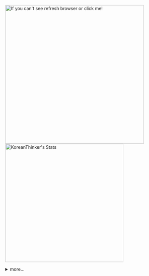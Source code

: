 <p  >
  <a target="_blank" href="https://github-readme-stats.vercel.app/api/wakatime?username=KoreanThinker&layout=compact&theme=dark&hide_border=true&langs_count=32" >
    <img width="440px"  src="https://github-readme-stats.vercel.app/api/wakatime?username=KoreanThinker&layout=compact&theme=dark&hide_border=true&langs_count=6" alt="If you can't see refresh browser or click me!" /> 
  </a>
    <img width="375px" src="https://github-readme-stats.vercel.app/api?username=KoreanThinker&theme=dark&hide_border=true&count_private=true" alt="KoreanThinker's Stats" />
</p>
<details>
<summary>more...</summary>
 
    
<!--START_SECTION:waka-->
**I'm a Night 🦉** 

```text
🌞 Morning    18 commits     ░░░░░░░░░░░░░░░░░░░░░░░░░   1.64% 
🌆 Daytime    378 commits    ████████░░░░░░░░░░░░░░░░░   34.36% 
🌃 Evening    611 commits    ██████████████░░░░░░░░░░░   55.55% 
🌙 Night      93 commits     ██░░░░░░░░░░░░░░░░░░░░░░░   8.45%

```
📅 **I'm Most Productive on Monday** 

```text
Monday       210 commits    ████░░░░░░░░░░░░░░░░░░░░░   19.09% 
Tuesday      171 commits    ████░░░░░░░░░░░░░░░░░░░░░   15.55% 
Wednesday    185 commits    ████░░░░░░░░░░░░░░░░░░░░░   16.82% 
Thursday     186 commits    ████░░░░░░░░░░░░░░░░░░░░░   16.91% 
Friday       147 commits    ███░░░░░░░░░░░░░░░░░░░░░░   13.36% 
Saturday     88 commits     ██░░░░░░░░░░░░░░░░░░░░░░░   8.0% 
Sunday       113 commits    ██░░░░░░░░░░░░░░░░░░░░░░░   10.27%

```


📊 **This Week I Spent My Time On** 

```text
⌚︎ Time Zone: Asia/Seoul

🐱‍💻 Projects: 
music-shorts             26 hrs 37 mins      ████████████████░░░░░░░░░   65.74% 
FrontEnd                 7 hrs 26 mins       ████░░░░░░░░░░░░░░░░░░░░░   18.37% 
backend                  2 hrs 48 mins       █░░░░░░░░░░░░░░░░░░░░░░░░   6.94% 
front                    1 hr 36 mins        █░░░░░░░░░░░░░░░░░░░░░░░░   3.99% 
pires                    1 hr 1 min          ░░░░░░░░░░░░░░░░░░░░░░░░░   2.53%

```


 Last Updated on 15/01/2022
<!--END_SECTION:waka-->
</details>
